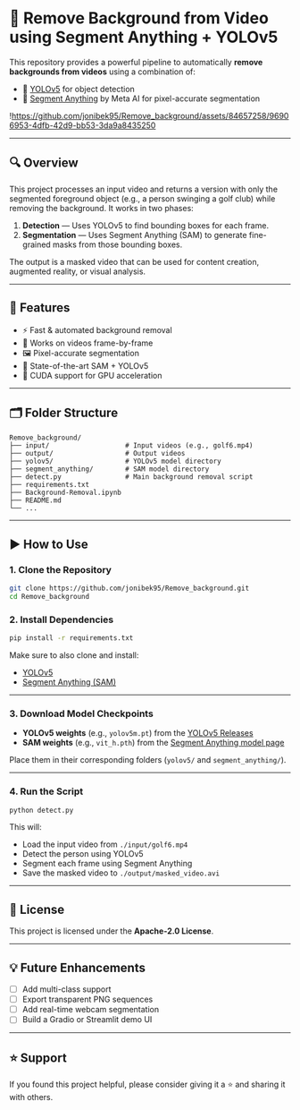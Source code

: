 # 🧼 Remove Background from Video using Segment Anything + YOLOv5

This repository provides a powerful pipeline to automatically **remove backgrounds from videos** using a combination of:

- 🎯 [YOLOv5](https://github.com/ultralytics/yolov5) for object detection  
- 🧠 [Segment Anything](https://github.com/facebookresearch/segment-anything) by Meta AI for pixel-accurate segmentation

!https://github.com/jonibek95/Remove_background/assets/84657258/96906953-4dfb-42d9-bb53-3da9a8435250

---

## 🔍 Overview

This project processes an input video and returns a version with only the segmented foreground object (e.g., a person swinging a golf club) while removing the background. It works in two phases:

1. **Detection** — Uses YOLOv5 to find bounding boxes for each frame.  
2. **Segmentation** — Uses Segment Anything (SAM) to generate fine-grained masks from those bounding boxes.

The output is a masked video that can be used for content creation, augmented reality, or visual analysis.

---

## 🧰 Features

- ⚡ Fast & automated background removal
- 🎥 Works on videos frame-by-frame
- 🖼️ Pixel-accurate segmentation
- 🧠 State-of-the-art SAM + YOLOv5
- 🎯 CUDA support for GPU acceleration

---

## 🗂️ Folder Structure

```
Remove_background/
├── input/                   # Input videos (e.g., golf6.mp4)
├── output/                  # Output videos
├── yolov5/                  # YOLOv5 model directory
├── segment_anything/        # SAM model directory
├── detect.py                # Main background removal script
├── requirements.txt
├── Background-Removal.ipynb
├── README.md
└── ...
```

---

## ▶️ How to Use

### 1. Clone the Repository

```bash
git clone https://github.com/jonibek95/Remove_background.git
cd Remove_background
```

### 2. Install Dependencies

```bash
pip install -r requirements.txt
```

Make sure to also clone and install:

- [YOLOv5](https://github.com/ultralytics/yolov5)
- [Segment Anything (SAM)](https://github.com/facebookresearch/segment-anything)

---

### 3. Download Model Checkpoints

- **YOLOv5 weights** (e.g., `yolov5m.pt`) from the [YOLOv5 Releases](https://github.com/ultralytics/yolov5/releases)
- **SAM weights** (e.g., `vit_h.pth`) from the [Segment Anything model page](https://github.com/facebookresearch/segment-anything#model-checkpoints)

Place them in their corresponding folders (`yolov5/` and `segment_anything/`).

---

### 4. Run the Script

```bash
python detect.py
```

This will:

- Load the input video from `./input/golf6.mp4`
- Detect the person using YOLOv5
- Segment each frame using Segment Anything
- Save the masked video to `./output/masked_video.avi`

---

## 📜 License

This project is licensed under the **Apache-2.0 License**.

---

## 💡 Future Enhancements

- [ ] Add multi-class support
- [ ] Export transparent PNG sequences
- [ ] Add real-time webcam segmentation
- [ ] Build a Gradio or Streamlit demo UI

---

## ⭐ Support

If you found this project helpful, please consider giving it a ⭐ and sharing it with others.
